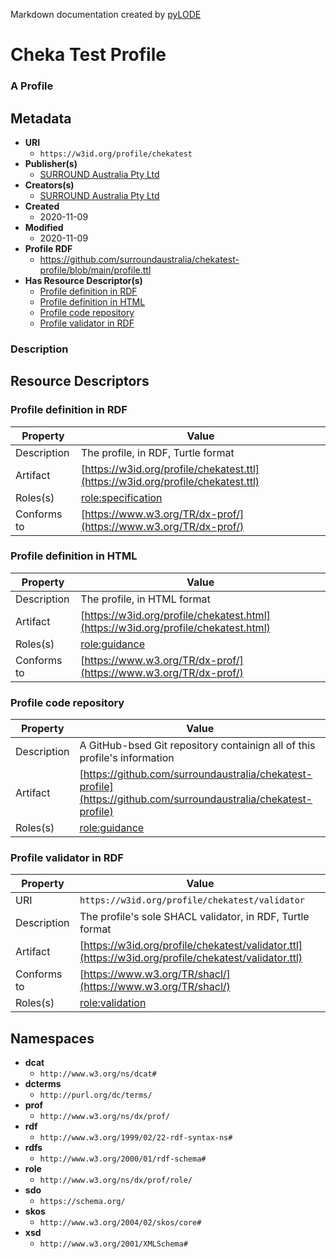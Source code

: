 Markdown documentation created by [pyLODE](http://github.com/rdflib/pyLODE) 

# Cheka Test Profile
### A Profile

## Metadata
* **URI**
  * `https://w3id.org/profile/chekatest`
* **Publisher(s)**
  * [SURROUND Australia Pty Ltd](https://surroundaustralia.com)
* **Creators(s)**
  * [SURROUND Australia Pty Ltd](https://surroundaustralia.com)
* **Created**
  * 2020-11-09
* **Modified**
  * 2020-11-09
* **Profile RDF**
  * https://github.com/surroundaustralia/chekatest-profile/blob/main/profile.ttl
* **Has Resource Descriptor(s)**
  * [Profile definition in RDF](#profile-definition-in-rdf)
  * [Profile definition in HTML](#profile-definition-in-html)
  * [Profile code repository](#profile-code-repository)
  * [Profile validator in RDF](#profile-validator-in-rdf)
### Description



## Resource Descriptors

### Profile definition in RDF
Property | Value
--- | ---
Description | The profile, in RDF, Turtle format
Artifact | [https://w3id.org/profile/chekatest.ttl](https://w3id.org/profile/chekatest.ttl)
Roles(s) |[role:specification](http://www.w3.org/ns/dx/prof/role/specification) <br />
Conforms to |[https://www.w3.org/TR/dx-prof/](https://www.w3.org/TR/dx-prof/) <br />

### Profile definition in HTML
Property | Value
--- | ---
Description | The profile, in HTML format
Artifact | [https://w3id.org/profile/chekatest.html](https://w3id.org/profile/chekatest.html)
Roles(s) |[role:guidance](http://www.w3.org/ns/dx/prof/role/guidance) <br />
Conforms to |[https://www.w3.org/TR/dx-prof/](https://www.w3.org/TR/dx-prof/) <br />

### Profile code repository
Property | Value
--- | ---
Description | A GitHub-bsed Git repository containign all of this profile's information
Artifact | [https://github.com/surroundaustralia/chekatest-profile](https://github.com/surroundaustralia/chekatest-profile)
Roles(s) |[role:guidance](http://www.w3.org/ns/dx/prof/role/guidance) <br />

### Profile validator in RDF
Property | Value
--- | ---
URI | `https://w3id.org/profile/chekatest/validator`
Description | The profile's sole SHACL validator, in RDF, Turtle format
Artifact | [https://w3id.org/profile/chekatest/validator.ttl](https://w3id.org/profile/chekatest/validator.ttl)
Conforms to |[https://www.w3.org/TR/shacl/](https://www.w3.org/TR/shacl/) <br />
Roles(s) |[role:validation](http://www.w3.org/ns/dx/prof/role/validation) <br />



## Namespaces
* **dcat**
  * `http://www.w3.org/ns/dcat#`
* **dcterms**
  * `http://purl.org/dc/terms/`
* **prof**
  * `http://www.w3.org/ns/dx/prof/`
* **rdf**
  * `http://www.w3.org/1999/02/22-rdf-syntax-ns#`
* **rdfs**
  * `http://www.w3.org/2000/01/rdf-schema#`
* **role**
  * `http://www.w3.org/ns/dx/prof/role/`
* **sdo**
  * `https://schema.org/`
* **skos**
  * `http://www.w3.org/2004/02/skos/core#`
* **xsd**
  * `http://www.w3.org/2001/XMLSchema#`
